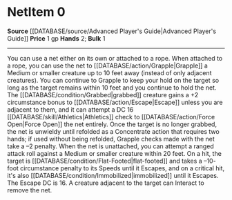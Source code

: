 ﻿---
bulk: '1'
hands: '2'
id: '681'
item_category: Adventuring Gear
level: '0'
name: Net
price: 1 gp
rarity: Common
source: '[[DATABASE/source/Advanced Player''s Guide|Advanced Player''s Guide]]'
subcategory: adventuringgear
type: Item

---
# Net<span class="item-type">Item 0</span>

**Source** [[DATABASE/source/Advanced Player's Guide|Advanced Player's Guide]] 
**Price** 1 gp
**Hands** 2; **Bulk** 1

---
You can use a net either on its own or attached to a rope. When attached to a rope, you can use the net to [[DATABASE/action/Grapple|Grapple]] a Medium or smaller creature up to 10 feet away (instead of only adjacent creatures). You can continue to Grapple to keep your hold on the target so long as the target remains within 10 feet and you continue to hold the net. The [[DATABASE/condition/Grabbed|grabbed]] creature gains a +2 circumstance bonus to [[DATABASE/action/Escape|Escape]] unless you are adjacent to them, and it can attempt a DC 16 [[DATABASE/skill/Athletics|Athletics]] check to [[DATABASE/action/Force Open|Force Open]] the net entirely. Once the target is no longer grabbed, the net is unwieldy until refolded as a Concentrate action that requires two hands; if used without being refolded, Grapple checks made with the net take a –2 penalty. 
When the net is unattached, you can attempt a ranged attack roll against a Medium or smaller creature within 20 feet. On a hit, the target is [[DATABASE/condition/Flat-Footed|flat-footed]] and takes a –10- foot circumstance penalty to its Speeds until it Escapes, and on a critical hit, it's also [[DATABASE/condition/Immobilized|immobilized]] until it Escapes. The Escape DC is 16. A creature adjacent to the target can Interact to remove the net.